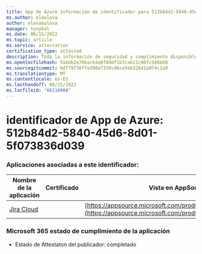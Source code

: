 ```yaml
---
title: App de Azure información de identificador para 512b84d2-5840-45d6-8d01-5f073836d039
ms.author: elmalova
author: elenamalova
manager: tonybal
ms.date: 06/15/2022
ms.topic: article
ms.service: attestation
certification_type: attested
description: Toda la información de seguridad y cumplimiento disponible para 512b84d2-5840-45d6-8d01-5f073836d039.
ms.openlocfilehash: 5abbb2e76bac64a0f84bf1b3cab11c907c586b68
ms.sourcegitcommit: 6df79f38ffe390e7339cd6ce5eb32641a9f4c1a9
ms.translationtype: MT
ms.contentlocale: es-ES
ms.lasthandoff: 06/15/2022
ms.locfileid: "66110008"
---
```

# <a name="azure-app-id-512b84d2-5840-45d6-8d01-5f073836d039"></a>identificador de App de Azure: 512b84d2-5840-45d6-8d01-5f073836d039


### <a name="apps-associated-with-this-id"></a>Aplicaciones asociadas a este identificador:
| **Nombre de la aplicación** | **Certificado** | **Vista en AppSource** |
|--------------|---------------|-----------------------|
| [Jira Cloud](../forward/WA200002140.md) |  | [https://appsource.microsoft.com/product/office/WA200002140](https://appsource.microsoft.com/product/office/WA200002140) |

### <a name="microsoft-365-app-compliance-status"></a>Microsoft 365 estado de cumplimiento de la aplicación
- Estado de Attestaton del publicador: completado
